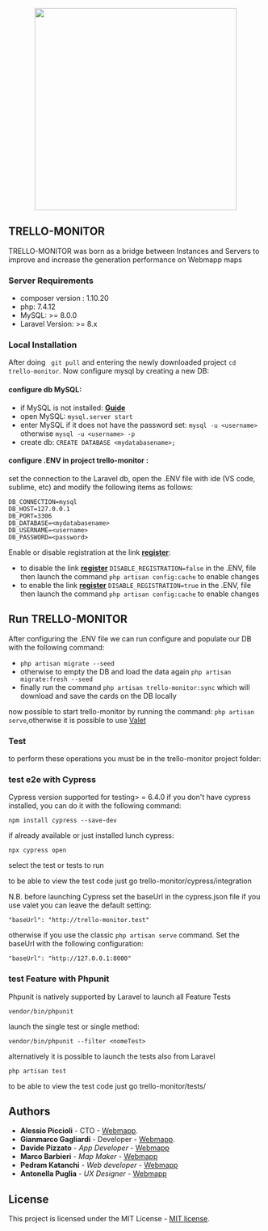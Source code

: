 <p align="center"><a href="https://laravel.com" target="_blank"><img src="https://webmapp.it/wp-content/uploads/2016/07/webamapp-logo-1.png" width="400"></a></p>

## TRELLO-MONITOR
TRELLO-MONITOR was born as a bridge between Instances and Servers to improve and increase the generation performance on Webmapp maps


### Server Requirements
- composer version : 1.10.20
- php: 7.4.12
- MySQL: >= 8.0.0
- Laravel Version: >= 8.x

### Local Installation
After doing ``` git pull``` and entering the newly downloaded project  ```cd trello-monitor```. Now configure mysql by creating a new DB:

#### configure db MySQL:
- if MySQL is not installed: **[Guide](https://flaviocopes.com/mysql-how-to-install)**
- open MySQL: ```mysql.server start```
- enter MySQL if it does not have the password set: ```mysql -u <username>``` otherwise ```mysql -u <username> -p```
- create db: ```CREATE DATABASE <mydatabasename>;```

#### configure .ENV in project trello-monitor :
set the connection to the Laravel db, open the .ENV file with ide (VS code, sublime, etc) and modify the following items as follows:
```
DB_CONNECTION=mysql
DB_HOST=127.0.0.1
DB_PORT=3306
DB_DATABASE=<mydatabasename>
DB_USERNAME=<username>
DB_PASSWORD=<password>
```

Enable or disable registration at the link **[register](http://trello-monitor.test/register)**:
- to disable the link **[register](http://trello-monitor.test/register)** ```DISABLE_REGISTRATION=false``` in the .ENV,  file then launch the command ```php artisan config:cache``` to enable changes
- to enable the link **[register](http://trello-monitor.test/register)** ```DISABLE_REGISTRATION=true``` in the .ENV,  file then launch the command ```php artisan config:cache``` to enable changes


## Run TRELLO-MONITOR

After configuring the .ENV file we can run configure and populate our DB with the following command:
- ```php artisan migrate --seed```
- otherwise to empty the DB and load the data again ```php artisan migrate:fresh --seed```
- finally run the command ```php artisan trello-monitor:sync``` which will download and save the cards on the DB locally

now possible to start trello-monitor by running the command: ```php artisan serve```,otherwise it is possible to use [Valet](https://opensource.org/licenses/MIT)

### Test
to perform these operations you must be in the trello-monitor project folder:

### test e2e with Cypress
Cypress version supported for testing> = 6.4.0
if you don't have cypress installed, you can do it with the following command:
```
npm install cypress --save-dev
```
if already available or just installed lunch cypress:

```
npx cypress open
```
select the test or tests to run

to be able to view the test code just go trello-monitor/cypress/integration

N.B. before launching Cypress set the baseUrl in the cypress.json file if you use valet you can leave the default setting: 
```
"baseUrl": "http://trello-monitor.test"
```
otherwise if you use the classic ```php artisan serve``` command. Set the baseUrl with the following configuration:
```
"baseUrl": "http://127.0.0.1:8000"
```
### test Feature with Phpunit
Phpunit is natively supported by Laravel
to launch all Feature Tests
```
vendor/bin/phpunit
```
launch the single test or single method:
```
vendor/bin/phpunit --filter <nomeTest>
```
alternatively it is possible to launch the tests also from Laravel
```
php artisan test
```
to be able to view the test code just go trello-monitor/tests/

## Authors

- **Alessio Piccioli** - CTO - [Webmapp](https://github.com/piccioli).
- **Gianmarco Gagliardi** - Developer - [Webmapp](https://github.com/gianmarxWebmapp).
- **Davide Pizzato** - _App Developer_ - [Webmapp](https://github.com/dvdpzzt-webmapp)
- **Marco Barbieri** - _Map Maker_ - [Webmapp](https://github.com/marchile)
- **Pedram Katanchi** - _Web developer_ - [Webmapp](https://github.com/padramkat)
- **Antonella Puglia** - _UX Designer_ - [Webmapp](https://github.com/antonellapuglia)

## License

This project is licensed under the MIT License - [MIT license](https://opensource.org/licenses/MIT).
